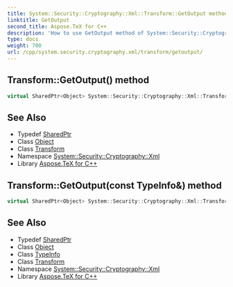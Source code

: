 ```yaml
---
title: System::Security::Cryptography::Xml::Transform::GetOutput method
linktitle: GetOutput
second_title: Aspose.TeX for C++
description: 'How to use GetOutput method of System::Security::Cryptography::Xml::Transform class in C++.'
type: docs
weight: 700
url: /cpp/system.security.cryptography.xml/transform/getoutput/
---
```

## Transform::GetOutput() method




```cpp
virtual SharedPtr<Object> System::Security::Cryptography::Xml::Transform::GetOutput()=0
```

## See Also

* Typedef [SharedPtr](../../../system/sharedptr/)
* Class [Object](../../../system/object/)
* Class [Transform](../)
* Namespace [System::Security::Cryptography::Xml](../../)
* Library [Aspose.TeX for C++](../../../)
## Transform::GetOutput(const TypeInfo\&) method




```cpp
virtual SharedPtr<Object> System::Security::Cryptography::Xml::Transform::GetOutput(const TypeInfo &type)=0
```

## See Also

* Typedef [SharedPtr](../../../system/sharedptr/)
* Class [Object](../../../system/object/)
* Class [TypeInfo](../../../system/typeinfo/)
* Class [Transform](../)
* Namespace [System::Security::Cryptography::Xml](../../)
* Library [Aspose.TeX for C++](../../../)
